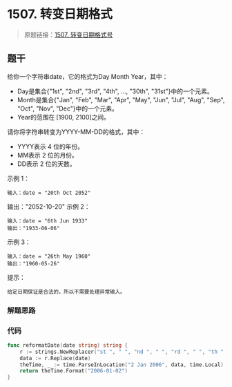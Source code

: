 # 1507. 转变日期格式
> 原题链接：[1507. 转变日期格式号](https://leetcode-cn.com/problems/reformat-date/)

## 题干
给你一个字符串date，它的格式为Day Month Year，其中：
+ Day是集合{"1st", "2nd", "3rd", "4th", ..., "30th", "31st"}中的一个元素。
+ Month是集合{"Jan", "Feb", "Mar", "Apr", "May", "Jun", "Jul", "Aug", "Sep", "Oct", "Nov", "Dec"}中的一个元素。
+ Year的范围在 [1900, 2100]之间。

请你将字符串转变为YYYY-MM-DD的格式，其中：

+ YYYY表示 4 位的年份。
+ MM表示 2 位的月份。
+ DD表示 2 位的天数。


示例 1：
```
输入：date = "20th Oct 2052"
```
输出："2052-10-20"
示例 2：
```
输入：date = "6th Jun 1933"
输出："1933-06-06"
```
示例 3：
```
输入：date = "26th May 1960"
输出："1960-05-26"
```

提示：
```
给定日期保证是合法的，所以不需要处理异常输入。
```

### 解题思路
### 代码
```go
func reformatDate(date string) string {
	r := strings.NewReplacer("st ", " ", "nd ", " ", "rd ", " ", "th ", " ")
	data := r.Replace(date)
	theTime, _ := time.ParseInLocation("2 Jan 2006", data, time.Local)
	return theTime.Format("2006-01-02")
}
```
